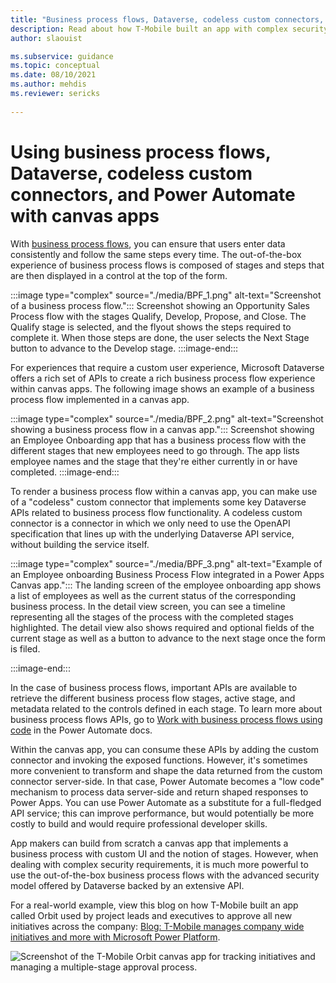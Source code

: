 ```yaml
---
title: "Business process flows, Dataverse, codeless custom connectors, and Power Automate with canvas apps  | Microsoft Docs"
description: Read about how T-Mobile built an app with complex security requirements by using business process flows technology with the advanced security model of Dataverse.
author: slaouist

ms.subservice: guidance
ms.topic: conceptual
ms.date: 08/10/2021
ms.author: mehdis
ms.reviewer: sericks
  
---
```


# Using business process flows, Dataverse, codeless custom connectors, and Power Automate with canvas apps 

With [business process flows](/power-automate/business-process-flows-overview), you can ensure that users enter data consistently and follow the same steps every time. The out-of-the-box experience of business process flows is composed of stages and steps that are then displayed in a control at the top of the form.


:::image type="complex" source="./media/BPF_1.png" alt-text="Screenshot of a business process flow.":::
   Screenshot showing an Opportunity Sales Process flow with the stages Qualify, Develop, Propose, and Close. The Qualify stage is selected, and the flyout shows the steps required to complete it. When those steps are done, the user selects the Next Stage button to advance to the Develop stage.
:::image-end:::

For experiences that require a custom user experience, Microsoft Dataverse offers a rich set of APIs to create a rich business process flow experience within canvas apps. The following image shows an example of a business process flow implemented in a canvas app.

:::image type="complex" source="./media/BPF_2.png" alt-text="Screenshot showing a business process flow in a canvas app.":::
   Screenshot showing an Employee Onboarding app that has a business process flow with the different stages that new employees need to go through. The app lists employee names and the stage that they're either currently in or have completed.
:::image-end:::

To render a business process flow within a canvas app, you can make use of a "codeless" custom connector that implements some key Dataverse APIs related to business process flow functionality. A codeless custom connector is a connector in which we only need to use the OpenAPI specification that lines up with the underlying Dataverse API service, without building the service itself. 


:::image type="complex" source="./media/BPF_3.png" alt-text="Example of an Employee onboarding Business Process Flow integrated in a Power Apps Canvas app.":::
    The landing screen of the employee onboarding app shows a list of employees as well as the current status of the corresponding business process. In the detail view screen, you can see a timeline representing all the stages of the process with the completed stages highlighted. The detail view also shows required and optional fields of the current stage as well as a button to advance to the next stage once the form is filed. 

:::image-end:::

In the case of business process flows, important APIs are available to retrieve the different business process flow stages, active stage, and metadata related to the controls defined in each stage. To learn more about business process flows APIs, go to [Work with business process flows using code](/power-automate/developer/business-process-flows-code) in the Power Automate docs. 

Within the canvas app, you can consume these APIs by adding the custom connector and invoking the exposed functions. However, it's sometimes more convenient to transform and shape the data returned from the custom connector server-side. In that case, Power Automate becomes a "low code" mechanism to process data server-side and return shaped responses to Power Apps. You can use Power Automate as a substitute for a full-fledged API service; this can improve performance, but would potentially be more costly to build and would require professional developer skills.

App makers can build from scratch a canvas app that implements a business process with custom UI and the notion of stages. However, when dealing with complex security requirements, it is much more powerful to use the out-of-the-box business process flows with the advanced security model offered by Dataverse backed by an extensive API.

For a real-world example, view this blog on how T-Mobile built an app called Orbit used by project leads and executives to approve all new initiatives across the company: [Blog: T-Mobile manages company wide initiatives and more with Microsoft Power Platform](https://powerapps.microsoft.com/blog/tmobile/). 

![Screenshot of the T-Mobile Orbit canvas app for tracking initiatives and managing a multiple-stage approval process.](./media/T-MobileOrbitApp1.jpg)
